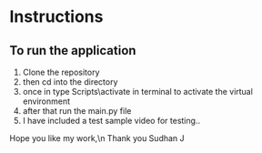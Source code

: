 # Instructions
## To run the application 
1. Clone the repository
2. then cd into the directory 
3. once in type Scripts\activate in terminal to activate the virtual environment
4. after that run the main.py file
5. I have included a test sample video for testing..


Hope you like my work,\n
Thank you
Sudhan J
